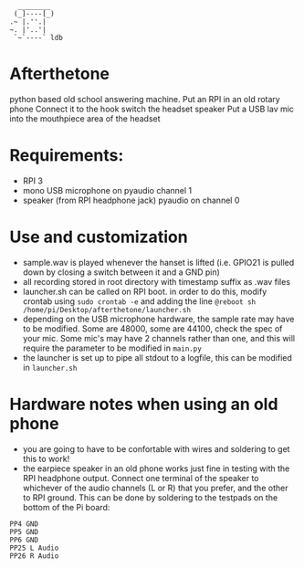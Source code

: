 ```
  ________
 (_]----[_)
.~ |.''.|
~. |'..'|
 `~`----` ldb
 ```

# Afterthetone
python based old school answering machine.
Put an RPI in an old rotary phone
Connect it to the hook switch the headset speaker
Put a USB lav mic into the mouthpiece area of the headset


# Requirements:
- RPI 3
- mono USB microphone on pyaudio channel 1
- speaker (from RPI headphone jack) pyaudio on channel 0

# Use and customization
- sample.wav is played whenever the hanset is lifted (i.e. GPIO21 is pulled down by closing a switch between it and a GND pin)
- all recording stored in root directory with timestamp suffix as .wav files
- launcher.sh can be called on RPI boot. in order to do this, modify crontab using `sudo crontab -e` and adding the line `@reboot sh /home/pi/Desktop/afterthetone/launcher.sh`
- depending on the USB microphone hardware, the sample rate may have to be modified. Some are 48000, some are 44100, check the spec of your mic. Some mic's may have 2 channels rather than one, and this will require the parameter to be modified in `main.py`
- the launcher is set up to pipe all stdout to a logfile, this can be modified in `launcher.sh`

# Hardware notes when using an old phone
- you are going to have to be confortable with wires and soldering to get this to work!
- the earpiece speaker in an old phone works just fine in testing with the RPI headphone output. Connect one terminal of the speaker to whichever of the audio channels (L or R) that you prefer, and the other to RPI ground. This can be done by soldering to the testpads on the bottom of the Pi board:

```
PP4 GND
PP5 GND
PP6 GND
PP25 L Audio
PP26 R Audio
```

